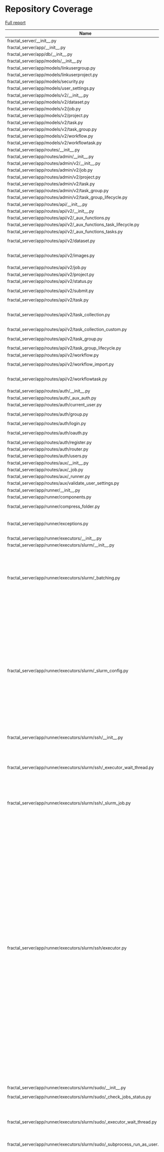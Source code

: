 # Repository Coverage

[Full report](https://htmlpreview.github.io/?https://github.com/fractal-analytics-platform/fractal-server/blob/python-coverage-comment-action-data/htmlcov/index.html)

| Name                                                                           |    Stmts |     Miss |   Branch |   BrPart |   Cover |   Missing |
|------------------------------------------------------------------------------- | -------: | -------: | -------: | -------: | ------: | --------: |
| fractal\_server/\_\_init\_\_.py                                                |        1 |        0 |        0 |        0 |    100% |           |
| fractal\_server/app/\_\_init\_\_.py                                            |        0 |        0 |        0 |        0 |    100% |           |
| fractal\_server/app/db/\_\_init\_\_.py                                         |       60 |        0 |        0 |        0 |    100% |           |
| fractal\_server/app/models/\_\_init\_\_.py                                     |        5 |        0 |        0 |        0 |    100% |           |
| fractal\_server/app/models/linkusergroup.py                                    |       10 |        0 |        0 |        0 |    100% |           |
| fractal\_server/app/models/linkuserproject.py                                  |        5 |        0 |        0 |        0 |    100% |           |
| fractal\_server/app/models/security.py                                         |       43 |        0 |        0 |        0 |    100% |           |
| fractal\_server/app/models/user\_settings.py                                   |       16 |        0 |        0 |        0 |    100% |           |
| fractal\_server/app/models/v2/\_\_init\_\_.py                                  |       10 |        0 |        0 |        0 |    100% |           |
| fractal\_server/app/models/v2/dataset.py                                       |       27 |        0 |        0 |        0 |    100% |           |
| fractal\_server/app/models/v2/job.py                                           |       33 |        0 |        0 |        0 |    100% |           |
| fractal\_server/app/models/v2/project.py                                       |       15 |        0 |        0 |        0 |    100% |           |
| fractal\_server/app/models/v2/task.py                                          |       29 |        0 |        0 |        0 |    100% |           |
| fractal\_server/app/models/v2/task\_group.py                                   |       56 |        0 |        6 |        0 |    100% |           |
| fractal\_server/app/models/v2/workflow.py                                      |       17 |        0 |        0 |        0 |    100% |           |
| fractal\_server/app/models/v2/workflowtask.py                                  |       23 |        0 |        0 |        0 |    100% |           |
| fractal\_server/app/routes/\_\_init\_\_.py                                     |        0 |        0 |        0 |        0 |    100% |           |
| fractal\_server/app/routes/admin/\_\_init\_\_.py                               |        0 |        0 |        0 |        0 |    100% |           |
| fractal\_server/app/routes/admin/v2/\_\_init\_\_.py                            |       12 |        0 |        0 |        0 |    100% |           |
| fractal\_server/app/routes/admin/v2/job.py                                     |      103 |        0 |       36 |        0 |    100% |           |
| fractal\_server/app/routes/admin/v2/project.py                                 |       22 |        0 |        4 |        0 |    100% |           |
| fractal\_server/app/routes/admin/v2/task.py                                    |       68 |        0 |       18 |        0 |    100% |           |
| fractal\_server/app/routes/admin/v2/task\_group.py                             |      119 |        0 |       50 |        0 |    100% |           |
| fractal\_server/app/routes/admin/v2/task\_group\_lifecycle.py                  |       93 |        0 |       14 |        0 |    100% |           |
| fractal\_server/app/routes/api/\_\_init\_\_.py                                 |       15 |        0 |        0 |        0 |    100% |           |
| fractal\_server/app/routes/api/v2/\_\_init\_\_.py                              |       33 |        0 |        0 |        0 |    100% |           |
| fractal\_server/app/routes/api/v2/\_aux\_functions.py                          |       99 |        1 |       32 |        1 |     98% |       357 |
| fractal\_server/app/routes/api/v2/\_aux\_functions\_task\_lifecycle.py         |       70 |        0 |       14 |        0 |    100% |           |
| fractal\_server/app/routes/api/v2/\_aux\_functions\_tasks.py                   |      115 |        0 |       40 |        0 |    100% |           |
| fractal\_server/app/routes/api/v2/dataset.py                                   |      122 |        4 |       24 |        0 |     97% |   271-281 |
| fractal\_server/app/routes/api/v2/images.py                                    |      116 |        3 |       38 |        3 |     96% |142, 175, 244 |
| fractal\_server/app/routes/api/v2/job.py                                       |       82 |        0 |       10 |        0 |    100% |           |
| fractal\_server/app/routes/api/v2/project.py                                   |      111 |        0 |       16 |        0 |    100% |           |
| fractal\_server/app/routes/api/v2/status.py                                    |       74 |        0 |       20 |        0 |    100% |           |
| fractal\_server/app/routes/api/v2/submit.py                                    |      104 |        0 |       26 |        1 |     99% |  209->215 |
| fractal\_server/app/routes/api/v2/task.py                                      |       90 |        0 |       24 |        0 |    100% |           |
| fractal\_server/app/routes/api/v2/task\_collection.py                          |      151 |        2 |       32 |        1 |     98% |232->242, 274-275 |
| fractal\_server/app/routes/api/v2/task\_collection\_custom.py                  |       65 |        0 |       12 |        1 |     99% |    67->93 |
| fractal\_server/app/routes/api/v2/task\_group.py                               |      110 |        0 |       36 |        1 |     99% |  236->240 |
| fractal\_server/app/routes/api/v2/task\_group\_lifecycle.py                    |       93 |        0 |       14 |        0 |    100% |           |
| fractal\_server/app/routes/api/v2/workflow.py                                  |      141 |        0 |       22 |        0 |    100% |           |
| fractal\_server/app/routes/api/v2/workflow\_import.py                          |      114 |        2 |       28 |        1 |     98% |   248-251 |
| fractal\_server/app/routes/api/v2/workflowtask.py                              |      107 |        2 |       42 |        3 |     97% |84->98, 289, 299 |
| fractal\_server/app/routes/auth/\_\_init\_\_.py                                |       23 |        0 |        0 |        0 |    100% |           |
| fractal\_server/app/routes/auth/\_aux\_auth.py                                 |       59 |        0 |       14 |        0 |    100% |           |
| fractal\_server/app/routes/auth/current\_user.py                               |       74 |        0 |       12 |        0 |    100% |           |
| fractal\_server/app/routes/auth/group.py                                       |      114 |        0 |       24 |        1 |     99% |  129->134 |
| fractal\_server/app/routes/auth/login.py                                       |       10 |        0 |        4 |        1 |     93% |    24->23 |
| fractal\_server/app/routes/auth/oauth.py                                       |       21 |       12 |       10 |        2 |     35% |24-47, 62-63 |
| fractal\_server/app/routes/auth/register.py                                    |       11 |        0 |        4 |        1 |     93% |    22->21 |
| fractal\_server/app/routes/auth/router.py                                      |       14 |        0 |        0 |        0 |    100% |           |
| fractal\_server/app/routes/auth/users.py                                       |      105 |        0 |       14 |        0 |    100% |           |
| fractal\_server/app/routes/aux/\_\_init\_\_.py                                 |        8 |        0 |        4 |        0 |    100% |           |
| fractal\_server/app/routes/aux/\_job.py                                        |        7 |        0 |        0 |        0 |    100% |           |
| fractal\_server/app/routes/aux/\_runner.py                                     |       13 |        0 |        4 |        0 |    100% |           |
| fractal\_server/app/routes/aux/validate\_user\_settings.py                     |       29 |        0 |        6 |        0 |    100% |           |
| fractal\_server/app/runner/\_\_init\_\_.py                                     |        0 |        0 |        0 |        0 |    100% |           |
| fractal\_server/app/runner/components.py                                       |        3 |        0 |        0 |        0 |    100% |           |
| fractal\_server/app/runner/compress\_folder.py                                 |       57 |        2 |       10 |        2 |     94% |  126, 132 |
| fractal\_server/app/runner/exceptions.py                                       |       50 |        3 |       14 |        4 |     89% |97-99, 123->126, 127 |
| fractal\_server/app/runner/executors/\_\_init\_\_.py                           |        0 |        0 |        0 |        0 |    100% |           |
| fractal\_server/app/runner/executors/slurm/\_\_init\_\_.py                     |        0 |        0 |        0 |        0 |    100% |           |
| fractal\_server/app/runner/executors/slurm/\_batching.py                       |       68 |       38 |       28 |        6 |     40% |50, 126-131, 133-138, 140-145, 150-199, 211-212 |
| fractal\_server/app/runner/executors/slurm/\_slurm\_config.py                  |      155 |       34 |       52 |       12 |     71% |165-166, 183->187, 291-297, 317, 335, 340-341, 366, 375-376, 379-385, 431-432, 434, 438-439, 444-445, 447-455 |
| fractal\_server/app/runner/executors/slurm/ssh/\_\_init\_\_.py                 |        2 |        0 |        0 |        0 |    100% |           |
| fractal\_server/app/runner/executors/slurm/ssh/\_executor\_wait\_thread.py     |       56 |        8 |       14 |        3 |     84% |66-69, 85-87, 103->exit, 108-109, 111->117, 115-116 |
| fractal\_server/app/runner/executors/slurm/ssh/\_slurm\_job.py                 |       35 |        3 |        4 |        2 |     87% |97, 109, 120 |
| fractal\_server/app/runner/executors/slurm/ssh/executor.py                     |      538 |      107 |      128 |       25 |     76% |130, 153, 390, 454, 500, 505, 514, 523, 560-571, 577, 714, 797-806, 850-863, 866-885, 897-909, 939->943, 952, 957-965, 983-1017, 1031-1064, 1065->1085, 1067-1082, 1085->977, 1102-1103, 1123, 1168->1172, 1222->1221, 1249-1259, 1263-1266, 1315-1319, 1337-1346, 1386-1394 |
| fractal\_server/app/runner/executors/slurm/sudo/\_\_init\_\_.py                |        2 |        0 |        0 |        0 |    100% |           |
| fractal\_server/app/runner/executors/slurm/sudo/\_check\_jobs\_status.py       |       24 |       11 |       10 |        1 |     47% |12-31, 55-62 |
| fractal\_server/app/runner/executors/slurm/sudo/\_executor\_wait\_thread.py    |       52 |        5 |       14 |        3 |     88% |80-83, 98->exit, 126->exit, 129-132 |
| fractal\_server/app/runner/executors/slurm/sudo/\_subprocess\_run\_as\_user.py |       46 |        0 |       16 |        0 |    100% |           |
| fractal\_server/app/runner/executors/slurm/sudo/executor.py                    |      435 |       68 |      102 |       23 |     82% |170, 182, 245, 269-270, 472, 574, 579, 588, 597, 625-636, 642, 781-782, 863->865, 882-886, 901->896, 906->921, 908-918, 921->824, 930-935, 968-973, 1011, 1029-1035, 1081, 1100-1107, 1134-1136, 1167->1166, 1191-1201, 1205-1225 |
| fractal\_server/app/runner/executors/slurm/utils\_executors.py                 |       17 |        0 |        6 |        0 |    100% |           |
| fractal\_server/app/runner/extract\_archive.py                                 |       32 |        2 |        8 |        2 |     90% |    25, 85 |
| fractal\_server/app/runner/filenames.py                                        |        2 |        0 |        0 |        0 |    100% |           |
| fractal\_server/app/runner/run\_subprocess.py                                  |       20 |        0 |        0 |        0 |    100% |           |
| fractal\_server/app/runner/set\_start\_and\_last\_task\_index.py               |       15 |        0 |       12 |        0 |    100% |           |
| fractal\_server/app/runner/shutdown.py                                         |       34 |        0 |       10 |        0 |    100% |           |
| fractal\_server/app/runner/task\_files.py                                      |       45 |        0 |        4 |        0 |    100% |           |
| fractal\_server/app/runner/v2/\_\_init\_\_.py                                  |      185 |        6 |       40 |        4 |     96% |121-126, 134->136, 136->140, 202, 304 |
| fractal\_server/app/runner/v2/\_local/\_\_init\_\_.py                          |       16 |        1 |        2 |        1 |     89% |       104 |
| fractal\_server/app/runner/v2/\_local/\_local\_config.py                       |       39 |        9 |       10 |        4 |     73% |93, 99, 101->104, 107-117 |
| fractal\_server/app/runner/v2/\_local/\_submit\_setup.py                       |        8 |        0 |        0 |        0 |    100% |           |
| fractal\_server/app/runner/v2/\_local/executor.py                              |       26 |        0 |        8 |        0 |    100% |           |
| fractal\_server/app/runner/v2/\_local\_experimental/\_\_init\_\_.py            |       22 |        0 |        2 |        0 |    100% |           |
| fractal\_server/app/runner/v2/\_local\_experimental/\_local\_config.py         |       39 |        0 |       10 |        0 |    100% |           |
| fractal\_server/app/runner/v2/\_local\_experimental/\_submit\_setup.py         |        8 |        0 |        0 |        0 |    100% |           |
| fractal\_server/app/runner/v2/\_local\_experimental/executor.py                |       74 |        0 |       16 |        2 |     98% |72->80, 140->144 |
| fractal\_server/app/runner/v2/\_slurm\_common/\_\_init\_\_.py                  |        0 |        0 |        0 |        0 |    100% |           |
| fractal\_server/app/runner/v2/\_slurm\_common/get\_slurm\_config.py            |       70 |        1 |       34 |        3 |     96% |60, 73->77, 104->108 |
| fractal\_server/app/runner/v2/\_slurm\_ssh/\_\_init\_\_.py                     |       27 |        1 |        2 |        1 |     93% |        66 |
| fractal\_server/app/runner/v2/\_slurm\_ssh/\_submit\_setup.py                  |       10 |        0 |        0 |        0 |    100% |           |
| fractal\_server/app/runner/v2/\_slurm\_sudo/\_\_init\_\_.py                    |       18 |        2 |        4 |        2 |     82% |    60, 65 |
| fractal\_server/app/runner/v2/\_slurm\_sudo/\_submit\_setup.py                 |       10 |        0 |        0 |        0 |    100% |           |
| fractal\_server/app/runner/v2/deduplicate\_list.py                             |       14 |        0 |        4 |        0 |    100% |           |
| fractal\_server/app/runner/v2/handle\_failed\_job.py                           |       22 |        0 |        4 |        0 |    100% |           |
| fractal\_server/app/runner/v2/merge\_outputs.py                                |       14 |        0 |        4 |        0 |    100% |           |
| fractal\_server/app/runner/v2/runner.py                                        |      113 |        4 |       34 |        4 |     95% |43-47, 123, 163, 221->226 |
| fractal\_server/app/runner/v2/runner\_functions.py                             |      102 |        7 |       24 |        2 |     93% |91-93, 102, 126-130 |
| fractal\_server/app/runner/v2/runner\_functions\_low\_level.py                 |       60 |        5 |       10 |        3 |     89% |49-50, 57, 78, 124 |
| fractal\_server/app/runner/v2/task\_interface.py                               |       30 |        0 |        4 |        0 |    100% |           |
| fractal\_server/app/runner/versions.py                                         |       11 |        2 |        2 |        1 |     77% |     29-30 |
| fractal\_server/app/schemas/\_\_init\_\_.py                                    |        3 |        0 |        0 |        0 |    100% |           |
| fractal\_server/app/schemas/\_filter\_validators.py                            |       21 |        0 |       12 |        0 |    100% |           |
| fractal\_server/app/schemas/\_validators.py                                    |       51 |        0 |       30 |        1 |     99% |    79->82 |
| fractal\_server/app/schemas/user.py                                            |       33 |        0 |        2 |        0 |    100% |           |
| fractal\_server/app/schemas/user\_group.py                                     |       32 |        0 |        4 |        0 |    100% |           |
| fractal\_server/app/schemas/user\_settings.py                                  |       56 |        0 |        6 |        0 |    100% |           |
| fractal\_server/app/schemas/v2/\_\_init\_\_.py                                 |       50 |        0 |        0 |        0 |    100% |           |
| fractal\_server/app/schemas/v2/dataset.py                                      |       87 |        0 |        8 |        0 |    100% |           |
| fractal\_server/app/schemas/v2/dumps.py                                        |       38 |        0 |        0 |        0 |    100% |           |
| fractal\_server/app/schemas/v2/job.py                                          |       66 |        0 |        8 |        0 |    100% |           |
| fractal\_server/app/schemas/v2/manifest.py                                     |       76 |        0 |       30 |        0 |    100% |           |
| fractal\_server/app/schemas/v2/project.py                                      |       16 |        0 |        0 |        0 |    100% |           |
| fractal\_server/app/schemas/v2/status.py                                       |        5 |        0 |        0 |        0 |    100% |           |
| fractal\_server/app/schemas/v2/task.py                                         |      126 |        0 |       12 |        0 |    100% |           |
| fractal\_server/app/schemas/v2/task\_collection.py                             |       91 |        0 |       24 |        0 |    100% |           |
| fractal\_server/app/schemas/v2/task\_group.py                                  |       82 |        0 |        0 |        0 |    100% |           |
| fractal\_server/app/schemas/v2/workflow.py                                     |       41 |        0 |        4 |        0 |    100% |           |
| fractal\_server/app/schemas/v2/workflowtask.py                                 |      128 |        0 |       22 |        0 |    100% |           |
| fractal\_server/app/security/\_\_init\_\_.py                                   |      178 |       30 |       34 |        1 |     81% |117-130, 149-150, 155-164, 169-177, 210, 265, 347-351 |
| fractal\_server/app/security/signup\_email.py                                  |       17 |        6 |        2 |        0 |     58% |     27-35 |
| fractal\_server/app/user\_settings.py                                          |       12 |        0 |        0 |        0 |    100% |           |
| fractal\_server/config.py                                                      |      282 |        6 |       86 |        6 |     96% |673-674, 679, 688, 693, 700, 705->exit |
| fractal\_server/images/\_\_init\_\_.py                                         |        3 |        0 |        0 |        0 |    100% |           |
| fractal\_server/images/models.py                                               |       53 |        0 |       16 |        1 |     99% |   98->109 |
| fractal\_server/images/tools.py                                                |       37 |        0 |       14 |        0 |    100% |           |
| fractal\_server/logger.py                                                      |       44 |        2 |       12 |        2 |     93% |  161, 165 |
| fractal\_server/main.py                                                        |       65 |        1 |       10 |        1 |     97% |       131 |
| fractal\_server/ssh/\_\_init\_\_.py                                            |        0 |        0 |        0 |        0 |    100% |           |
| fractal\_server/ssh/\_fabric.py                                                |      264 |        0 |       46 |        3 |     99% |150->152, 257->exit, 299->353 |
| fractal\_server/string\_tools.py                                               |       17 |        0 |        8 |        0 |    100% |           |
| fractal\_server/syringe.py                                                     |       28 |        2 |        2 |        0 |     93% |     93-94 |
| fractal\_server/tasks/\_\_init\_\_.py                                          |        0 |        0 |        0 |        0 |    100% |           |
| fractal\_server/tasks/utils.py                                                 |        7 |        0 |        0 |        0 |    100% |           |
| fractal\_server/tasks/v2/\_\_init\_\_.py                                       |        0 |        0 |        0 |        0 |    100% |           |
| fractal\_server/tasks/v2/local/\_\_init\_\_.py                                 |        3 |        0 |        0 |        0 |    100% |           |
| fractal\_server/tasks/v2/local/\_utils.py                                      |       28 |        0 |       12 |        0 |    100% |           |
| fractal\_server/tasks/v2/local/collect.py                                      |      131 |        0 |       10 |        0 |    100% |           |
| fractal\_server/tasks/v2/local/deactivate.py                                   |       91 |        1 |       20 |        1 |     98% |       166 |
| fractal\_server/tasks/v2/local/reactivate.py                                   |       71 |        0 |        6 |        0 |    100% |           |
| fractal\_server/tasks/v2/ssh/\_\_init\_\_.py                                   |        3 |        0 |        0 |        0 |    100% |           |
| fractal\_server/tasks/v2/ssh/\_utils.py                                        |       31 |        8 |        2 |        0 |     76% |     78-87 |
| fractal\_server/tasks/v2/ssh/collect.py                                        |      132 |        1 |       10 |        0 |     99% |       306 |
| fractal\_server/tasks/v2/ssh/deactivate.py                                     |       99 |       11 |       20 |        1 |     88% |   191-220 |
| fractal\_server/tasks/v2/ssh/reactivate.py                                     |       83 |        0 |        6 |        0 |    100% |           |
| fractal\_server/tasks/v2/utils\_background.py                                  |       62 |        0 |       14 |        0 |    100% |           |
| fractal\_server/tasks/v2/utils\_database.py                                    |       18 |        0 |        4 |        0 |    100% |           |
| fractal\_server/tasks/v2/utils\_package\_names.py                              |       23 |        0 |        6 |        0 |    100% |           |
| fractal\_server/tasks/v2/utils\_python\_interpreter.py                         |       13 |        0 |        4 |        0 |    100% |           |
| fractal\_server/tasks/v2/utils\_templates.py                                   |       34 |        0 |        8 |        0 |    100% |           |
| fractal\_server/urls.py                                                        |        8 |        0 |        4 |        0 |    100% |           |
| fractal\_server/utils.py                                                       |       42 |        0 |        4 |        0 |    100% |           |
| fractal\_server/zip\_tools.py                                                  |       67 |        0 |       18 |        0 |    100% |           |
|                                                                      **TOTAL** | **8621** |  **413** | **1840** |  **144** | **94%** |           |


## Setup coverage badge

Below are examples of the badges you can use in your main branch `README` file.

### Direct image

[![Coverage badge](https://raw.githubusercontent.com/fractal-analytics-platform/fractal-server/python-coverage-comment-action-data/badge.svg)](https://htmlpreview.github.io/?https://github.com/fractal-analytics-platform/fractal-server/blob/python-coverage-comment-action-data/htmlcov/index.html)

This is the one to use if your repository is private or if you don't want to customize anything.

### [Shields.io](https://shields.io) Json Endpoint

[![Coverage badge](https://img.shields.io/endpoint?url=https://raw.githubusercontent.com/fractal-analytics-platform/fractal-server/python-coverage-comment-action-data/endpoint.json)](https://htmlpreview.github.io/?https://github.com/fractal-analytics-platform/fractal-server/blob/python-coverage-comment-action-data/htmlcov/index.html)

Using this one will allow you to [customize](https://shields.io/endpoint) the look of your badge.
It won't work with private repositories. It won't be refreshed more than once per five minutes.

### [Shields.io](https://shields.io) Dynamic Badge

[![Coverage badge](https://img.shields.io/badge/dynamic/json?color=brightgreen&label=coverage&query=%24.message&url=https%3A%2F%2Fraw.githubusercontent.com%2Ffractal-analytics-platform%2Ffractal-server%2Fpython-coverage-comment-action-data%2Fendpoint.json)](https://htmlpreview.github.io/?https://github.com/fractal-analytics-platform/fractal-server/blob/python-coverage-comment-action-data/htmlcov/index.html)

This one will always be the same color. It won't work for private repos. I'm not even sure why we included it.

## What is that?

This branch is part of the
[python-coverage-comment-action](https://github.com/marketplace/actions/python-coverage-comment)
GitHub Action. All the files in this branch are automatically generated and may be
overwritten at any moment.